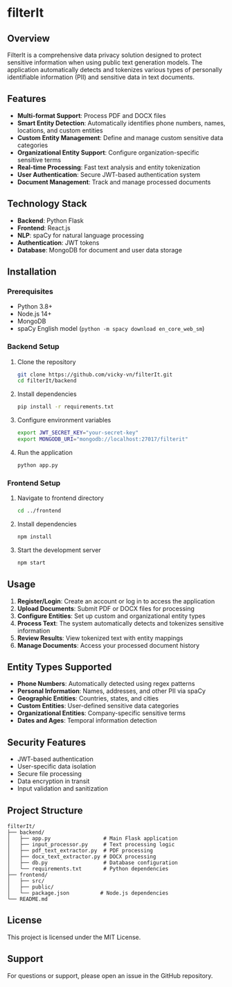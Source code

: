 # filterIt

## Overview
FilterIt is a comprehensive data privacy solution designed to protect sensitive information when using public text generation models. The application automatically detects and tokenizes various types of personally identifiable information (PII) and sensitive data in text documents.

## Features
- **Multi-format Support**: Process PDF and DOCX files
- **Smart Entity Detection**: Automatically identifies phone numbers, names, locations, and custom entities
- **Custom Entity Management**: Define and manage custom sensitive data categories
- **Organizational Entity Support**: Configure organization-specific sensitive terms
- **Real-time Processing**: Fast text analysis and entity tokenization
- **User Authentication**: Secure JWT-based authentication system
- **Document Management**: Track and manage processed documents

## Technology Stack
- **Backend**: Python Flask
- **Frontend**: React.js
- **NLP**: spaCy for natural language processing
- **Authentication**: JWT tokens
- **Database**: MongoDB for document and user data storage

## Installation

### Prerequisites
- Python 3.8+
- Node.js 14+
- MongoDB
- spaCy English model (`python -m spacy download en_core_web_sm`)

### Backend Setup
1. Clone the repository
   ```bash
   git clone https://github.com/vicky-vn/filterIt.git
   cd filterIt/backend
   ```

2. Install dependencies
   ```bash
   pip install -r requirements.txt
   ```

3. Configure environment variables
   ```bash
   export JWT_SECRET_KEY="your-secret-key"
   export MONGODB_URI="mongodb://localhost:27017/filterit"
   ```

4. Run the application
   ```bash
   python app.py
   ```

### Frontend Setup
1. Navigate to frontend directory
   ```bash
   cd ../frontend
   ```

2. Install dependencies
   ```bash
   npm install
   ```

3. Start the development server
   ```bash
   npm start
   ```

## Usage

1. **Register/Login**: Create an account or log in to access the application
2. **Upload Documents**: Submit PDF or DOCX files for processing
3. **Configure Entities**: Set up custom and organizational entity types
4. **Process Text**: The system automatically detects and tokenizes sensitive information
5. **Review Results**: View tokenized text with entity mappings
6. **Manage Documents**: Access your processed document history

## Entity Types Supported

- **Phone Numbers**: Automatically detected using regex patterns
- **Personal Information**: Names, addresses, and other PII via spaCy
- **Geographic Entities**: Countries, states, and cities
- **Custom Entities**: User-defined sensitive data categories
- **Organizational Entities**: Company-specific sensitive terms
- **Dates and Ages**: Temporal information detection

## Security Features

- JWT-based authentication
- User-specific data isolation
- Secure file processing
- Data encryption in transit
- Input validation and sanitization

## Project Structure

```
filterIt/
├── backend/
│   ├── app.py                 # Main Flask application
│   ├── input_processor.py     # Text processing logic
│   ├── pdf_text_extractor.py  # PDF processing
│   ├── docx_text_extractor.py # DOCX processing
│   ├── db.py                  # Database configuration
│   └── requirements.txt       # Python dependencies
├── frontend/
│   ├── src/
│   ├── public/
│   └── package.json          # Node.js dependencies
└── README.md
```

## License

This project is licensed under the MIT License.

## Support

For questions or support, please open an issue in the GitHub repository.
